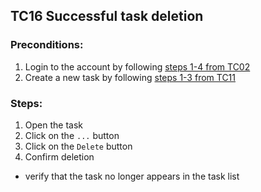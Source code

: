 ## TC16 Successful task deletion
### Preconditions:
1. Login to the account by following [steps 1-4 from TC02](TC02.md)
2. Create a new task by following [steps 1-3 from TC11](TC11.md)
### Steps:
1. Open the task
2. Click on the `...` button
3. Click on the `Delete` button
4. Confirm deletion
* verify that the task no longer appears in the task list